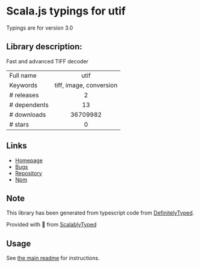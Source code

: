 
# Scala.js typings for utif

Typings are for version 3.0

## Library description:
Fast and advanced TIFF decoder

|                    |                 |
| ------------------ | :-------------: |
| Full name          | utif |
| Keywords           | tiff, image, conversion |
| # releases         | 2 |
| # dependents       | 13 |
| # downloads        | 36709982 |
| # stars            | 0 |

## Links
- [Homepage](https://github.com/photopea/UTIF.js)
- [Bugs](https://github.com/photopea/UTIF.js/issues)
- [Repository](https://github.com/photopea/UTIF.js)
- [Npm](https://www.npmjs.com/package/utif)
    


## Note
This library has been generated from typescript code from [DefinitelyTyped](https://definitelytyped.org).

Provided with :purple_heart: from [ScalablyTyped](https://github.com/oyvindberg/ScalablyTyped)

## Usage
See [the main readme](../../readme.md) for instructions.


